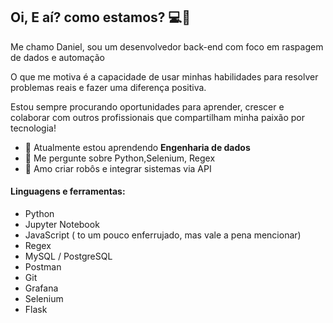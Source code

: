 ## Oi, E aí? como estamos? 💻🐍

<!--
**daniel-al-santos/daniel-al-santos** is a ✨ _special_ ✨ repository because its `README.md` (this file) appears on your GitHub profile.

Here are some ideas to get you started:

- 🔭 I’m currently working on ...
- 🌱 I’m currently learning ...
- 👯 I’m looking to collaborate on ...
- 🤔 I’m looking for help with ...
- 💬 Ask me about ...
- 📫 How to reach me: ...
- 😄 Pronouns: ...
- ⚡ Fun fact: ...
-->

Me chamo Daniel, sou um desenvolvedor back-end com foco em raspagem de dados e automação

O que me motiva  é a capacidade de usar minhas habilidades para resolver problemas reais e fazer uma diferença positiva. 

Estou sempre procurando oportunidades para aprender, crescer e colaborar com outros profissionais que compartilham minha paixão por tecnologia!

- 🌱 Atualmente estou aprendendo **Engenharia de dados**
- 💬 Me pergunte sobre Python,Selenium, Regex
- 🤖 Amo criar robôs e integrar sistemas via API

#### Linguagens e ferramentas:

- Python
- Jupyter Notebook
- JavaScript ( to um pouco enferrujado, mas vale a pena mencionar)  
- Regex
- MySQL / PostgreSQL
- Postman
- Git
- Grafana
- Selenium
- Flask
